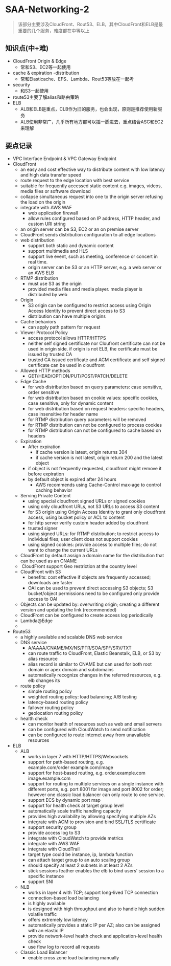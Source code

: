 # SAA-Networking-2

>该部分主要涉及CloudFront、Rout53、ELB，其中CloudFront和ELB是最重要的几个服务，难度都在中等以上

## 知识点(中+难)

- CloudFront Origin & Edge
  - 常和S3、EC2等一起使用
- cache & expiration
-distribution
  - 常和Elasticache、EFS、Lambda、Rout53等放在一起考
- security
  - 和S3一起使用
- route53主要了解alias和路由策略
- ELB
  - ALB和ELB是重点，CLB作为旧的服务，也会出现，原则是推荐使用新服务
  - ALB使用非常广，几乎所有地方都可以插一脚进去，重点结合ASG和EC2来理解

## 要点记录

- VPC Interface Endpoint & VPC Gateway Endpoint
- CloudFront
	- an easy and cost effective way to distribute content with low latency and high data transfer speed
	- route request to the edge location with best service
	- suitable for frequently accessed static content e.g. images, videos, media files or software download
	- collapse simultaneous request into one to the origin server refusing the load on the origin
	- integrate with AWS WAF
		- web application firewall
		- allow rules configured based on IP address, HTTP header, and custom URI string
	- an origin server can be S3, EC2 or an on premise server
	- CloudFront sends distribution configuration to all edge locations
	- web distribution
		- support both static and dynamic content
		- support multimedia and HLS
		- support live event, such as meeting, conference or concert in real time.
		- origin server can be S3 or an HTTP server, e.g. a web server or an AWS ELB
	- RTMP distribution
		- must use S3 as the origin
		- provided media files and media player. media player is distributed by web
	- Origin
		- S3 origin can be configured to restrict access using Origin Access Identity to prevent direct access to S3
		- distribution can have multiple origins
	- Cache behaviors
		- can apply path pattern for request
	- Viewer Protocol Policy
		- access protocol allows HTTP/HTTPS
		- neither self signed certificate nor Cloufront certificate can not be used in origin side. if origin is not ELB, the certificate must be issued by trusted CA
		- trusted CA issued certificate and ACM certificate and self signed certificate can be used in cloudfront
	- Allowed HTTP methods
		- GET/HEAD/OPTION/PUT/POST/PATCH/DELETE
	- Edge Cache
		- for web distribution based on query parameters: case sensitive, order sensitive
		- for web distribution based on cookie values: specific cookies, case sensitive, only for dynamic content
		- for web distribution based on request headers: specific headers, case insensitive for header name
		- for RTMP distribution query parameters will be removed
		- for RTMP distribution can not be configured to process cookies
		- for RTMP distribution can not be configured to cache based on headers
	- Expiration
		- After expiration
			- if cache version is latest, origin returns 304
			- if cache version is not latest, origin return 200 and the latest object
		- if object is not frequently requested, cloudfront might remove it before expiration
		- by default object is expired after 24 hours
			- AWS recommends using Cache-Control max-age to control caching behavior
	- Serving Private Content
		- using special cloudfront signed URLs or signed cookies
		- using only cloudfront URLs, not S3 URLs to access S3 content
		- for S3 origin using Origin Access Identity to grant only cloudfront access, using bucket policy or ACL to content
		- for http server verify custom header added by cloudfront
		- trusted signer
		- using signed URLs: for RTMP distribution; to restrict access to individual files; user client does not support cookies
		- using signed cookies: provide access to multiple files; do not want to change the current URLs
	- CloudFront by default assign a domain name for the distribution that can be used as an CNAME
	-  CloudFront support Geo restriction at the country level 
	- CloudFront with S3
		- benefits: cost effective if objects are frequently accessed; downloads are faster
		- OAI can be used to prevent direct accessing S3 objects; S3 bucket/object permissions need to be configured only provide access to OAI
	- Objects can be updated by: overwriting origin; creating a different version and updating the link (recommended)
	- CloudFront can be configured to create access log periodically
	- Lambda@Edge
	- 
- Route53
	- a highly available and scalable DNS web service
	- DNS service
		- A/AAAA/CNAME/MX/NS/PTR/SOA/SPF/SRV/TXT
		- can route traffic to CloudFront, Elastic Beanstalk, ELB, or S3 by alias resource
		- alias record is similar to CNAME but can used for both root domain or apex domain and subdomains
		- automatically recognize changes in the referred resources, e.g. elb changes its
	- route policy
		- simple routing policy
		- weighted routing policy: load balancing; A/B testing
		- latency-based routing policy
		- failover routing policy
		- geolocation routing policy
	- health check
		- can monitor health of resources such as web and email servers
		- can be configured with CloudWatch to send notification
		- can be configured to route internet away from unavailable resources
- ELB
	- ALB
		- works in layer 7 with HTTP/HTTPS/Websockets
		- support for path-based routing, e.g. example.com/order example.com/image 
		- support for host-based routing, e.g. order.example.com image.example.com
		- support for routing to multiple services on a single instance with different ports, e.g. port 8001 for image and port 8002 for order; however one classic load balancer can only route to one service.
		- support ECS by dynamic port map
		- support for health check at target group level
		- automatically scale traffic handling capacity
		- provides high availability by allowing specifying multiple AZs
		- integrate with ACM to provision and bind SSL/TLS certificate
		- support security group
		- provide access log to S3
		- integrate with CloudWatch to provide metrics
		- integrate with AWS WAF
		- integrate with CloudTrail
		- target type could be instance, ip, lambda function
		- can attach target group to an auto scaling group
		- should specify at least 2 subnets in at least 2 AZs
		- stick sessions feather enables the elb to bind users’ session to a specific instance
		- support SNI
	- NLB
		- works in layer 4 with TCP; support long-lived TCP connection
		- connection-based load balancing
		- is highly available
		- is designed with high throughput and also to handle high sudden volatile traffic
		- offers extremely low latency
		- automatically provides a static IP per AZ; also can be assigned with an elastic IP
		- provide network-level health check and application-level health check
		- use flow log to record all requests
	- Classic Load Balancer
		- enable cross zone load balancing manually

